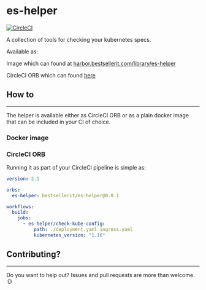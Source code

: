 # es-helper
[![CircleCI](https://circleci.com/gh/BESTSELLER/es-helper.svg?style=svg)](https://circleci.com/gh/BESTSELLER/es-helper)

A collection of tools for checking your kubernetes specs.

Available as:

Image which can found at [harbor.bestsellerit.com/library/es-helper](harbor.bestsellerit.com/library/es-helper)

CircleCI ORB which can found [here](https://circleci.com/orbs/registry/orb/bestsellerit/es-helper)

## How to
---
The helper is available either as CircleCI ORB or as a plain docker image that can be included in your CI of choice.

### Docker image


### CircleCI ORB
Running it as part of your CircleCI pipeline is simple as:
```yaml
version: 2.1

orbs:
  es-helper: bestsellerit/es-helper@0.0.1

workflows:
  build:
    jobs:
      - es-helper/check-kube-config:
          path: ./deployment.yaml ingress.yaml
          kubernetes_version: "1.16"
```


## Contributing?
---
Do you want to help out? Issues and pull requests are more than welcome. :D